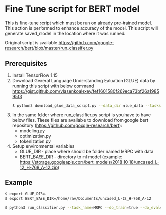 # Fine Tune script for BERT model

This is fine-tune script which must be run on already pre-trained model. This action is performed to enhance accuracy of the model. This script will generate saved_model in the location where it was runned.

Original script is available
https://github.com/google-research/bert/blob/master/run_classifier.py

## Prerequisites

 1. Install TensorFlow 1.15
 2. Download General Language Understanding Ealuation (GLUE) data by running this script with below command https://gist.github.com/vlasenkoalexey/fef1601580f269eca73bf26a198595f3
    ```bash
    $ python3 download_glue_data_script.py --data_dir glue_data --tasks MRPC
    ```
 3. In the same folder where run_classifier.py script is you have to have below files. These files are available to download from google bert repository (https://github.com/google-research/bert):
    - modeling.py
    - optimization.py
    - tokenization.py
 4. Setup environmental variables
    - GLUE_DIR - place where should be folder named MRPC with data 
    - BERT_BASE_DIR - directory to ml model (example: https://storage.googleapis.com/bert_models/2018_10_18/uncased_L-12_H-768_A-12.zip)

## Example

```bash
$ export GLUE_DIR=.
$ export BERT_BASE_DIR=/home/rav/Documents/uncased_L-12_H-768_A-12

$ python3 run_classifier.py --task_name=MRPC --do_train=true --do_eval=true --do_export=true --do_predict=true  --data_dir=$GLUE_DIR/MRPC   --vocab_file=$BERT_BASE_DIR/vocab.txt   --bert_config_file=$BERT_BASE_DIR/bert_config.json   --init_checkpoint=$BERT_BASE_DIR/bert_model.ckpt   --max_seq_length=128   --train_batch_size=32   --learning_rate=2e-5   --num_train_epochs=3.0   --output_dir=/tmp/mrpc_output/
```



